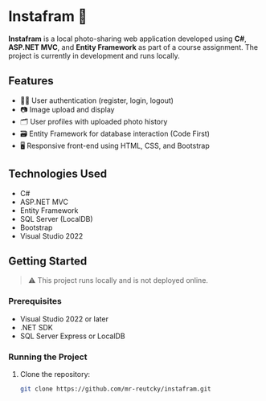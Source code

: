 # Instafram 📸

**Instafram** is a local photo-sharing web application developed using **C#**, **ASP.NET MVC**, and **Entity Framework** as part of a course assignment. The project is currently in development and runs locally.

## Features

- 🧑‍💻 User authentication (register, login, logout)
- 📷 Image upload and display
- 🗂️ User profiles with uploaded photo history
- 🗃️ Entity Framework for database interaction (Code First)
- 🖥️ Responsive front-end using HTML, CSS, and Bootstrap

## Technologies Used

- C#
- ASP.NET MVC
- Entity Framework
- SQL Server (LocalDB)
- Bootstrap
- Visual Studio 2022

## Getting Started

> ⚠️ This project runs locally and is not deployed online.

### Prerequisites

- Visual Studio 2022 or later
- .NET SDK
- SQL Server Express or LocalDB

### Running the Project

1. Clone the repository:
   ```bash
   git clone https://github.com/mr-reutcky/instafram.git
   ```
